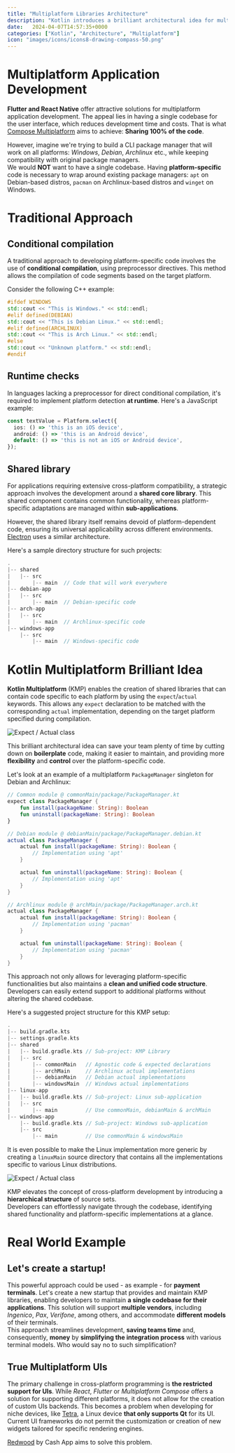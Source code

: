 ```yaml
---
title: "Multiplatform Libraries Architecture"
description: "Kotlin introduces a brilliant architectural idea for multiplatform libraries"
date: 	2024-04-07T14:57:35+0000
categories: ["Kotlin", "Architecture", "Multiplatform"]
icon: "images/icons/icons8-drawing-compass-50.png"
---
```


# Multiplatform Application Development

**Flutter and React Native** offer attractive solutions for multiplatform application development. The appeal lies in having a single codebase for the user interface, which reduces development time and costs. That is what [Compose Multiplatform](https://www.jetbrains.com/fr-fr/lp/compose-multiplatform/) aims to achieve: **Sharing 100% of the code**.  

However, imagine we're trying to build a CLI package manager that will work on all platforms: *Windows*, *Debian*, *Archlinux* etc., while keeping compatibility with original package managers.  
We would **NOT** want to have a single codebase. Having **platform-specific** code is necessary to wrap around existing package managers: `apt` on Debian-based distros, `pacman` on Archlinux-based distros and `winget` on Windows.

# Traditional Approach

## Conditional compilation

A traditional approach to developing platform-specific code involves the use of **conditional compilation**, using preprocessor directives. This method allows the compilation of code segments based on the target platform.

Consider the following C++ example:

```C++
#ifdef WINDOWS
std::cout << "This is Windows." << std::endl;
#elif defined(DEBIAN)
std::cout << "This is Debian Linux." << std::endl;
#elif defined(ARCHLINUX)
std::cout << "This is Arch Linux." << std::endl;
#else
std::cout << "Unknown platform." << std::endl;
#endif
```

## Runtime checks

In languages lacking a preprocessor for direct conditional compilation, it's required to implement platform detection **at runtime**. Here's a JavaScript example:

```ts
const textValue = Platform.select({
  ios: () => 'this is an iOS device',
  android: () => 'this is an Android device',
  default: () => 'this is not an iOS or Android device',
});
```

## Shared library

For applications requiring extensive cross-platform compatibility, a strategic approach involves the development around a **shared core library**. This shared component contains common functionality, whereas platform-specific adaptations are managed within **sub-applications**.  

However, the shared library itself remains devoid of platform-dependent code, ensuring its universal applicability across different environments. [Electron](https://github.com/electron/electron) uses a similar architecture.

Here's a sample directory structure for such projects:

```kotlin
.
|-- shared
|   |-- src
|       |-- main  // Code that will work everywhere
|-- debian-app
|   |-- src
|       |-- main  // Debian-specific code
|-- arch-app
|   |-- src
|       |-- main  // Archlinux-specific code
|-- windows-app
    |-- src
        |-- main  // Windows-specific code
```

# Kotlin Multiplatform Brilliant Idea

**Kotlin Multiplatform** (KMP) enables the creation of shared libraries that can contain code specific to each platform by using the `expect`/`actual` keywords. This allows any `expect` declaration to be matched with the corresponding `actual` implementation, depending on the target platform specified during compilation.

![Expect / Actual class](images/expect-actual-class.svg)

This brilliant architectural idea can save your team plenty of time by cutting down on **boilerplate** code, making it easier to maintain, and providing more **flexibility** and **control** over the platform-specific code.

Let's look at an example of a multiplatform `PackageManager` singleton for Debian and Archlinux:

```kotlin
// Common module @ commonMain/package/PackageManager.kt
expect class PackageManager {
    fun install(packageName: String): Boolean
    fun uninstall(packageName: String): Boolean
}

// Debian module @ debianMain/package/PackageManager.debian.kt
actual class PackageManager {
    actual fun install(packageName: String): Boolean {
        // Implementation using 'apt'
    }

    actual fun uninstall(packageName: String): Boolean {
        // Implementation using 'apt'
    }
}

// Archlinux module @ archMain/package/PackageManager.arch.kt
actual class PackageManager {
    actual fun install(packageName: String): Boolean {
        // Implementation using 'pacman'
    }

    actual fun uninstall(packageName: String): Boolean {
        // Implementation using 'pacman'
    }
}
```

This approach not only allows for leveraging platform-specific functionalities but also maintains a **clean and unified code structure**. Developers can easily extend support to additional platforms without altering the shared codebase.

Here's a suggested project structure for this KMP setup:

```kotlin
.
|-- build.gradle.kts
|-- settings.gradle.kts
|-- shared
|   |-- build.gradle.kts // Sub-project: KMP Library
|   |-- src
|       |-- commonMain   // Agnostic code & expected declarations 
|       |-- archMain     // Archlinux actual implementations
|       |-- debianMain   // Debian actual implementations
|       |-- windowsMain  // Windows actual implementations
|-- linux-app
|   |-- build.gradle.kts // Sub-project: Linux sub-application
|   |-- src
|       |-- main         // Use commonMain, debianMain & archMain
|-- windows-app
    |-- build.gradle.kts // Sub-project: Windows sub-application
    |-- src
        |-- main         // Use commonMain & windowsMain
```

It is even possible to make the Linux implementation more generic by creating a `linuxMain` source directory that contains all the implementations specific to various Linux distributions.

![Expect / Actual class](images/expect-actual-class2.svg)

KMP elevates the concept of cross-platform development by introducing a **hierarchical structure** of source sets.  
Developers can effortlessly navigate through the codebase, identifying shared functionality and platform-specific implementations at a glance. 

# Real World Example
## Let's create a startup!

This powerful approach could be used - as example - for **payment terminals**. Let's create a new startup that provides and maintain KMP libraries, enabling developers to maintain **a single codebase for their applications**. This solution will support **multiple vendors**, including *Ingenico*, *Pax*, *Verifone*, among others, and accommodate **different models** of their terminals.  
This approach streamlines development, **saving teams time** and, consequently, **money** by **simplifying the integration process** with various terminal models. Who would say no to such simplification?

## True Multiplatform UIs

The primary challenge in cross-platform programming is **the restricted support for UIs**. While *React*, *Flutter* or *Multiplatform Compose* offers a solution for supporting different platforms, it does not allow for the creation of custom UIs backends. This becomes a problem when developing for niche devices, like [Tetra](https://ingenico.com/en/products-services/payment-terminals/tetra), a Linux device **that only supports Qt** for its UI. Current UI frameworks do not permit the customization or creation of new widgets tailored for specific rendering engines.

[Redwood](https://github.com/cashapp/redwood) by Cash App aims to solve this problem.
